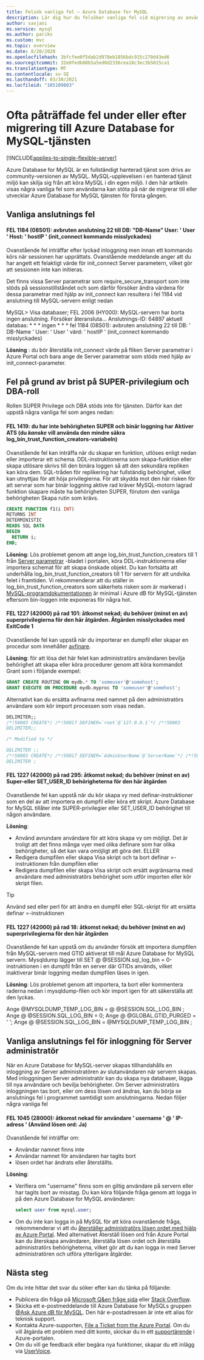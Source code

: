 ```yaml
---
title: Felsök vanliga fel – Azure Database for MySQL
description: Lär dig hur du felsöker vanliga fel vid migrering av användare som är nya i den Azure Database for MySQL tjänsten
author: savjani
ms.service: mysql
ms.author: pariks
ms.custom: mvc
ms.topic: overview
ms.date: 8/20/2020
ms.openlocfilehash: 3bfcfee0f5dab2d978eb1856bdc915c270d43ed6
ms.sourcegitcommit: 32e0fedb80b5a5ed0d2336cea18c3ec3b5015ca1
ms.translationtype: MT
ms.contentlocale: sv-SE
ms.lasthandoff: 03/30/2021
ms.locfileid: "105109803"
---
```

# <a name="commonly-encountered-errors-during-or-post-migration-to-azure-database-for-mysql-service"></a>Ofta påträffade fel under eller efter migrering till Azure Database for MySQL-tjänsten

[!INCLUDE[applies-to-single-flexible-server](includes/applies-to-single-flexible-server.md)]

Azure Database for MySQL är en fullständigt hanterad tjänst som drivs av community-versionen av MySQL. MySQL-upplevelsen i en hanterad tjänst miljö kan skilja sig från att köra MySQL i din egen miljö. I den här artikeln visas några vanliga fel som användarna kan stöta på när de migrerar till eller utvecklar Azure Database for MySQL tjänsten för första gången.

## <a name="common-connection-errors"></a>Vanliga anslutnings fel

#### <a name="error-1184-08s01-aborted-connection-22-to-db-db-name-user-user-host-hostip-init_connect-command-failed"></a>FEL 1184 (08S01): avbruten anslutning 22 till DB: "DB-Name" User: ' User ' Host: ' hostIP ' (init_connect kommando misslyckades)
Ovanstående fel inträffar efter lyckad inloggning men innan ett kommando körs när sessionen har upprättats. Ovanstående meddelande anger att du har angett ett felaktigt värde för init_connect Server parametern, vilket gör att sessionen inte kan initieras.

Det finns vissa Server parametrar som require_secure_transport som inte stöds på sessionstillståndet och som därför försöker ändra värdena för dessa parametrar med hjälp av init_connect kan resultera i fel 1184 vid anslutning till MySQL-servern enligt nedan

MySQL> Visa databaser; FEL 2006 (HY000): MySQL-servern har borta ingen anslutning. Försöker återansluta... Anslutnings-ID: 64897 aktuell databas: * * * ingen * * * fel 1184 (08S01): avbruten anslutning 22 till DB: ' DB-Name ' User: ' User ' värd: ' hostIP ' (init_connect kommando misslyckades)

**Lösning** : du bör återställa init_connect värde på fliken Server parametrar i Azure Portal och bara ange de Server parametrar som stöds med hjälp av init_connect-parameter. 


## <a name="errors-due-to-lack-of-super-privilege-and-dba-role"></a>Fel på grund av brist på SUPER-privilegium och DBA-roll

Rollen SUPER Privilege och DBA stöds inte för tjänsten. Därför kan det uppstå några vanliga fel som anges nedan:

#### <a name="error-1419-you-do-not-have-the-super-privilege-and-binary-logging-is-enabled-you-might-want-to-use-the-less-safe-log_bin_trust_function_creators-variable"></a>FEL 1419: du har inte behörigheten SUPER och binär loggning har Aktiver ATS (du *kanske* vill använda den mindre säkra log_bin_trust_function_creators-variabeln)

Ovanstående fel kan inträffa när du skapar en funktion, utlöses enligt nedan eller importerar ett schema. DDL-instruktionerna som skapa-funktion eller skapa utlösare skrivs till den binära loggen så att den sekundära repliken kan köra dem. SQL-tråden för replikering har fullständig behörighet, vilket kan utnyttjas för att höja privilegierna. För att skydda mot den här risken för att servrar som har binär loggning aktive rad kräver MySQL-motorn lagrad funktion skapare måste ha behörigheten SUPER, förutom den vanliga behörigheten Skapa rutin som krävs. 

```sql
CREATE FUNCTION f1(i INT)
RETURNS INT
DETERMINISTIC
READS SQL DATA
BEGIN
  RETURN i;
END;
```

**Lösning**: Lös problemet genom att ange log_bin_trust_function_creators till 1 från [Server parametrar](howto-server-parameters.md) -bladet i portalen, köra DDL-instruktionerna eller importera schemat för att skapa önskade objekt. Du kan fortsätta att underhålla log_bin_trust_function_creators till 1 för servern för att undvika felet i framtiden. Vi rekommenderar att du ställer in log_bin_trust_function_creators som säkerhets risken som är markerad i [MySQL-programdokumentationen](https://dev.mysql.com/doc/refman/5.7/en/replication-options-binary-log.html#sysvar_log_bin_trust_function_creators) är minimal i Azure dB för MySQL-tjänsten eftersom bin-loggen inte exponeras för några hot.

#### <a name="error-1227-42000-at-line-101-access-denied-you-need-at-least-one-of-the-super-privileges-for-this-operation-operation-failed-with-exitcode-1"></a>FEL 1227 (42000) på rad 101: åtkomst nekad; du behöver (minst en av) superprivilegierna för den här åtgärden. Åtgärden misslyckades med ExitCode 1

Ovanstående fel kan uppstå när du importerar en dumpfil eller skapar en procedur som innehåller [avfinare](https://dev.mysql.com/doc/refman/5.7/en/create-procedure.html). 

**Lösning**: för att lösa det här felet kan administratörs användaren bevilja behörighet att skapa eller köra procedurer genom att köra kommandot Grant som i följande exempel:

```sql
GRANT CREATE ROUTINE ON mydb.* TO 'someuser'@'somehost';
GRANT EXECUTE ON PROCEDURE mydb.myproc TO 'someuser'@'somehost';
```
Alternativt kan du ersätta avfinarna med namnet på den administratörs användare som kör import processen som visas nedan.

```sql
DELIMITER;;
/*!50003 CREATE*/ /*!50017 DEFINER=`root`@`127.0.0.1`*/ /*!50003
DELIMITER;;

/* Modified to */

DELIMITER ;;
/*!50003 CREATE*/ /*!50017 DEFINER=`AdminUserName`@`ServerName`*/ /*!50003
DELIMITER ;
```
#### <a name="error-1227-42000-at-line-295-access-denied-you-need-at-least-one-of-the-super-or-set_user_id-privileges-for-this-operation"></a>FEL 1227 (42000) på rad 295: åtkomst nekad; du behöver (minst en av) Super-eller SET_USER_ID behörigheterna för den här åtgärden

Ovanstående fel kan uppstå när du kör skapa vy med definar-instruktioner som en del av att importera en dumpfil eller köra ett skript. Azure Database for MySQL tillåter inte SUPER-privilegier eller SET_USER_ID behörighet till någon användare. 

**Lösning**: 
* Använd avrundare användare för att köra skapa vy om möjligt. Det är troligt att det finns många vyer med olika definare som har olika behörigheter, så det kan vara omöjligt att göra det.  ELLER
* Redigera dumpfilen eller skapa Visa skript och ta bort definar =-instruktionen från dumpfilen eller 
* Redigera dumpfilen eller skapa Visa skript och ersätt avgränsarna med användare med administratörs behörighet som utför importen eller kör skript filen.

> [!Tip] 
> Använd sed eller perl för att ändra en dumpfil eller SQL-skript för att ersätta definar =-instruktionen

#### <a name="error-1227-42000-at-line-18-access-denied-you-need-at-least-one-of-the-super-privileges-for-this-operation"></a>FEL 1227 (42000) på rad 18: åtkomst nekad; du behöver (minst en av) superprivilegierna för den här åtgärden

Ovanstående fel kan uppstå om du använder försök att importera dumpfilen från MySQL-servern med GTID aktiverat till mål Azure Database for MySQL servern. Mysqldump lägger till SET @ @SESSION.sql_log_bin = 0-instruktionen i en dumpfil från en server där GTIDs används, vilket inaktiverar binär loggning medan dumpfilen läses in igen.

**Lösning**: Lös problemet genom att importera, ta bort eller kommentera raderna nedan i mysqldump-filen och kör import igen för att säkerställa att den lyckas. 

Ange @MYSQLDUMP_TEMP_LOG_BIN = @ @SESSION.SQL_LOG_BIN ; Ange @ @SESSION.SQL_LOG_BIN = 0; Ange @ @GLOBAL.GTID_PURGED = ' '; Ange @ @SESSION.SQL_LOG_BIN = @MYSQLDUMP_TEMP_LOG_BIN ;

## <a name="common-connection-errors-for-server-admin-login"></a>Vanliga anslutnings fel för inloggning för Server administratör

När en Azure Database for MySQL-server skapas tillhandahålls en inloggning av Server administratören av slutanvändaren när servern skapas. Med inloggningen Server administratör kan du skapa nya databaser, lägga till nya användare och bevilja behörigheter. Om Server administratörs inloggningen tas bort, eller om dess lösen ord ändras, kan du börja se anslutnings fel i programmet samtidigt som anslutningarna. Nedan följer några vanliga fel

#### <a name="error-1045-28000-access-denied-for-user-usernameip-address-using-password-yes"></a>FEL 1045 (28000): åtkomst nekad för användare ' username ' @ ' IP-adress ' (Använd lösen ord: Ja)

Ovanstående fel inträffar om:

* Användar namnet finns inte
* Användar namnet för användaren har tagits bort
* lösen ordet har ändrats eller återställts.

**Lösning**: 
* Verifiera om "username" finns som en giltig användare på servern eller har tagits bort av misstag. Du kan köra följande fråga genom att logga in på den Azure Database for MySQL användaren:
  ```sql
  select user from mysql.user;
  ```
* Om du inte kan logga in på MySQL för att köra ovanstående fråga, rekommenderar vi att du [återställer administratörs lösen ordet med hjälp av Azure Portal](howto-create-manage-server-portal.md). Med alternativet Återställ lösen ord från Azure Portal kan du återskapa användaren, återställa lösen ordet och återställa administratörs behörigheterna, vilket gör att du kan logga in med Server administratören och utföra ytterligare åtgärder.

## <a name="next-steps"></a>Nästa steg
Om du inte hittar det svar du söker efter kan du tänka på följande:

- Publicera din fråga på [Microsoft Q&en fråge sida](/answers/topics/azure-database-mysql.html) eller [Stack Overflow](https://stackoverflow.com/questions/tagged/azure-database-mysql).
- Skicka ett e-postmeddelande till Azure Database for MySQLs gruppen [ @Ask Azure dB för MySQL](mailto:AskAzureDBforMySQL@service.microsoft.com). Den här e-postadressen är inte ett alias för teknisk support.
- Kontakta Azure-supporten, [File a Ticket from the Azure Portal](https://portal.azure.com/?#blade/Microsoft_Azure_Support/HelpAndSupportBlade). Om du vill åtgärda ett problem med ditt konto, skickar du in ett [supportärende](https://ms.portal.azure.com/#blade/Microsoft_Azure_Support/HelpAndSupportBlade/newsupportrequest) i Azure-portalen.
- Om du vill ge feedback eller begära nya funktioner, skapar du ett inlägg via [UserVoice](https://feedback.azure.com/forums/597982-azure-database-for-mysql).

